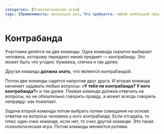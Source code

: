 ```yaml
---
categories: [Психологическая игра]
tags: [Применимость: несколько раз, Что требуется: любой небольшой предмет, На сколько людей рассчитано: от 4, Подвижность: нет]
---
```


# Контрабанда

Участники делятся на две команды. Одна команда скрытно выбирает человека, которому передают некий предмет — контрабанду. Это может быть что угодно: бумажка, спичка и так далее.

Другая команда **должна знать**, что является контрабандой.

Потом две команды садятся напротив друг друга. И вторая команда начинает задавать любые вопросы: «**У тебя ли контрабанда? У кого контрабанда?**» и так далее. Первая команда должна отвечать на вопросы, но не обязательно говорить правду, а может всегда говорить неправду: как пожелает.

Задача второй команды потом выбрать путем совещания на основе ответов на вопросы человека у кого контрабанда. Если отгадала, то плюс один очко команде, если нет, то очко другой команде. Это такая психологическая игра. Потом команды меняются ролями.
